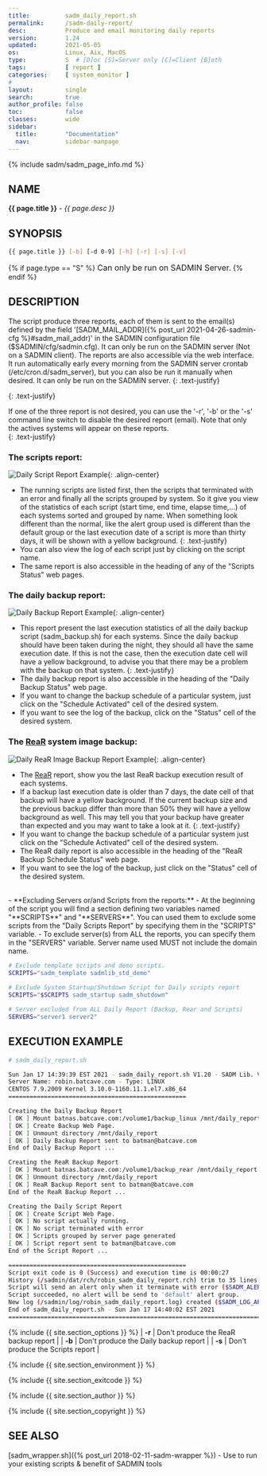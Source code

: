 ```yaml
---
title:          sadm_daily_report.sh
permalink:      /sadm-daily-report/
desc:           Produce and email monitoring daily reports
version:        1.24
updated:        2021-05-05
os:             Linux, Aix, MacOS
type:           S  # [D]oc [S]=Server only [C]=Client [B]oth
tags:           [ report ] 
categories:     [ system_monitor ] 
#
layout:         single
search:         true
author_profile: false
toc:            false
classes:        wide
sidebar:
  title:        "Documentation"
  nav:          sidebar-manpage
---
```


{% include sadm/sadm_page_info.md %}

<a id="name"></a>
## NAME
**{{ page.title }}** - *{{ page.desc }}*   



<a id="synopsis"></a>
## SYNOPSIS

```bash
{{ page.title }} [-b] [-d 0-9] [-h] [-r] [-s] [-v]
```
{% if page.type == "S" %}
<font size="3">Can only be run on SADMIN Server.</font>
{% endif %}


<a id="description"></a>
## DESCRIPTION

The script produce three reports, each of them is sent to the email(s) defined by the field 
'[SADM_MAIL_ADDR]({% post_url 2021-04-26-sadmin-cfg %}#sadm_mail_addr)' in the SADMIN configuration 
file ($SADMIN/cfg/sadmin.cfg). It can only be run on the SADMIN server (Not on a SADMIN client). 
The reports are also accessible via the web interface. It run automatically early every morning 
from the SADMIN server crontab (/etc/cron.d/sadm_server), but you can also be run it manually 
when desired. It can only be run on the SADMIN server.
{: .text-justify}


{: .text-justify}

If one of the three report is not desired, you can use the '-r', '-b' or the '-s' command line 
switch to disable the desired report (email). Note that only the actives systems will appear on 
these reports.  
{: .text-justify}


### The scripts report:
![Daily Script Report Example](/assets/img/man/sadm_daily_report_script.png){: .align-center}
  - The running scripts are listed first, then the scripts that terminated with an error and finally all the scripts grouped by system. So it give you view of the statistics of each script (start time, end time, elapse time,...) of each systems sorted and grouped by name. When something look different than the normal, like the alert group used is different than the default group or the last execution date of a script is more than thirty days, it will be shown with a yellow background. 
  {: .text-justify}
  - You can also view the log of each script just by clicking on the script name. 
  - The same report is also accessible in the heading of any of the "Scripts Status" web pages.  

### The daily backup report:
![Daily Backup Report Example](/assets/img/man/sadm_daily_report_backup.png){: .align-center}
  - This report present the last execution statistics of all the daily backup script (sadm_backup.sh) for each systems. Since the daily backup should have been taken during the night, they should all have the same execution date. If this is not the case, then the execution date cell will have a yellow background, to advise you that there may be a problem with the backup on that system.
  {: .text-justify} 
  - The daily backup report is also accessible in the heading of the "Daily Backup Status" web page.  
  - If you want to change the backup schedule of a particular system, just click on the "Schedule Activated" cell of the desired system.
  - If you want to see the log of the backup, click on the "Status" cell of the desired system.


### The [ReaR](https://relax-and-recover.org/) system image backup:
![Daily ReaR Image Backup Report Example](/assets/img/man/sadm_daily_report_rear.png){: .align-center}
  - The [ReaR](https://relax-and-recover.org/) report, show you the last ReaR backup execution result of each systems.
  - If a backup last execution date is older than 7 days, the date cell of that backup will have a yellow background. If the current backup size and the  previous backup differ than more than 50% they will have a yellow background as well. This may tell you that your backup have greater than expected and you may want to take a look at it.
  {: .text-justify} 
  - If you want to change the backup schedule of a particular system just click on the "Schedule Activated" cell of the desired system.  
  - The ReaR daily report is also accessible in the heading of the "ReaR Backup Schedule Status" web page.
  - If you want to see the log of the backup, just click on the "Status" cell of the desired system.  
<br>
- **Excluding Servers or/and Scripts from the reports:**
    - At the beginning of the script you will find a section defining two variables named "**SCRIPTS**" and "**SERVERS**". You can used them to exclude some scripts from the "Daily Scripts Report" by specifying them in the "SCRIPTS" variable.
    - To exclude server(s) from ALL the reports, you can specify them in the "SERVERS" variable. Server name used MUST not include the domain name.
  
```bash
# Exclude template scripts and demo scripts.
SCRIPTS="sadm_template sadmlib_std_demo"
    
# Exclude System Startup/Shutdown Script for Daily scripts report
SCRIPTS="$SCRIPTS sadm_startup sadm_shutdown"

# Server excluded from ALL Daily Report (Backup, Rear and Scripts)
SERVERS="server1 server2"
```



## EXECUTION EXAMPLE

```bash
# sadm_daily_report.sh

Sun Jan 17 14:39:39 EST 2021 - sadm_daily_report.sh V1.20 - SADM Lib. V3.64
Server Name: robin.batcave.com - Type: LINUX
CENTOS 7.9.2009 Kernel 3.10.0-1160.11.1.el7.x86_64
==================================================

Creating the Daily Backup Report
[ OK ] Mount batnas.batcave.com:/volume1/backup_linux /mnt/daily_report
[ OK ] Create Backup Web Page.
[ OK ] Unmount directory /mnt/daily_report
[ OK ] Daily Backup Report sent to batman@batcave.com
End of Daily Backup Report ...

Creating the ReaR Backup Report
[ OK ] Mount batnas.batcave.com:/volume1/backup_rear /mnt/daily_report
[ OK ] Unmount directory /mnt/daily_report
[ OK ] ReaR Backup Report sent to batman@batcave.com
End of the ReaR Backup Report ...

Creating the Daily Script Report
[ OK ] Create Script Web Page.
[ OK ] No script actually running.
[ OK ] No script terminated with error
[ OK ] Scripts grouped by server page generated
[ OK ] Script report sent to batman@batcave.com
End of the Script Report ...

==================================================
Script exit code is 0 (Success) and execution time is 00:00:27
History (/sadmin/dat/rch/robin_sadm_daily_report.rch) trim to 35 lines ($SADM_MAX_RCLINE=35).
Script will send an alert only when it terminate with error ($SADM_ALERT_TYPE=1).
Script succeeded, no alert will be send to 'default' alert group.
New log (/sadmin/log/robin_sadm_daily_report.log) created ($SADM_LOG_APPEND='N').
End of sadm_daily_report.sh - Sun Jan 17 14:40:02 EST 2021
==========================================================================
```


{% include {{ site.section_options     }} %}
| **-r**  | Don't produce the ReaR backup report       |
| **-b**  | Don't produce the Daily backup report      |
| **-s**  | Don't produce the Scripts report           |

{% include {{ site.section_environment }} %}

{% include {{ site.section_exitcode    }} %}

{% include {{ site.section_author      }} %}

{% include {{ site.section_copyright   }} %}


<a id="seealso"></a>
## SEE ALSO

[sadm_wrapper.sh]({% post_url 2018-02-11-sadm-wrapper %}) - Use to run your existing scripts & benefit of SADMIN tools  

